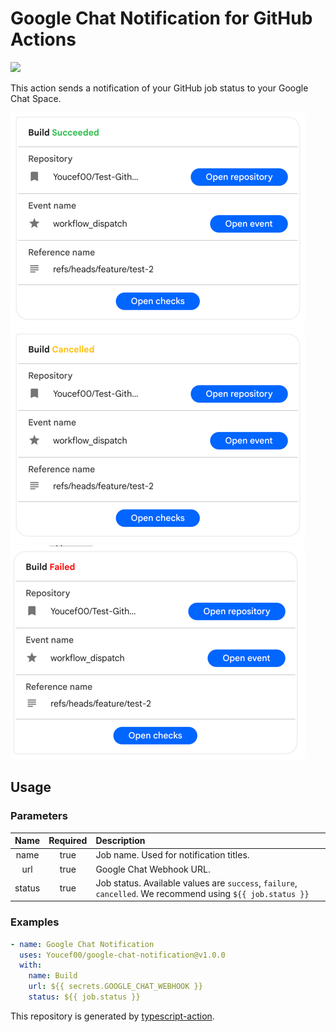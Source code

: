 # Google Chat Notification for GitHub Actions
![](https://github.com/Youcef/google-chat-notification/workflows/Build/badge.svg)

This action sends a notification of your GitHub job status to your Google Chat Space.

![Success](images/success.png)
![Cancelled](images/cancelled.png)
![Failure](images/failure.png)
## Usage
### Parameters
|  Name  | Required | Description                                                                                                |
|:------:|:--------:|:-----------------------------------------------------------------------------------------------------------|
|  name  |   true   | Job name. Used for notification titles.                                                                    |
|  url   |   true   | Google Chat Webhook URL.                                                                                   |
| status |   true   | Job status. Available values are `success`, `failure`, `cancelled`. We recommend using `${{ job.status }}` |

### Examples
```yaml
- name: Google Chat Notification
  uses: Youcef00/google-chat-notification@v1.0.0
  with:
    name: Build
    url: ${{ secrets.GOOGLE_CHAT_WEBHOOK }}
    status: ${{ job.status }}
```

This repository is generated by [typescript-action](https://github.com/actions/typescript-action).